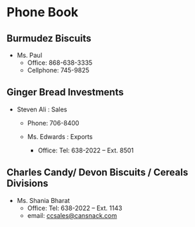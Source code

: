 # Phone Book

## Burmudez Biscuits
- Ms. Paul
  - Office: 868-638-3335
  - Cellphone: 745-9825

## Ginger Bread Investments
- Steven Ali : Sales
  - Phone: 706-8400
 
  - Ms. Edwards : Exports
    - Office: Tel: 638-2022 – Ext. 8501

 
## Charles Candy/ Devon Biscuits / Cereals Divisions
- Ms. Shania Bharat
  - Office: Tel: 638-2022 – Ext. 1143
  - email: ccsales@cansnack.com


